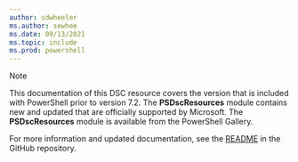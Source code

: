 ```yaml
---
author: sdwheeler
ms.author: sewhee
ms.date: 09/13/2021
ms.topic: include
ms.prod: powershell
---
```

> [!NOTE]
> This documentation of this DSC resource covers the version that is included with PowerShell prior
> to version 7.2. The **PSDscResources** module contains new and updated that are officially
> supported by Microsoft. The **PSDscResources** module is available from the PowerShell Gallery.
>
> For more information and updated documentation, see the
> [README](https://github.com/PowerShell/PSDscResources/blob/dev/README.md) in the GitHub
> repository.
